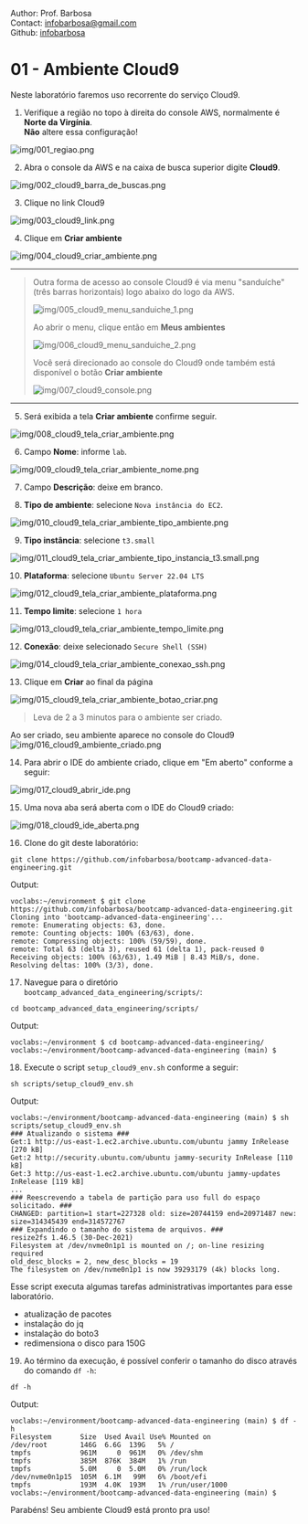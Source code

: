 Author: Prof. Barbosa<br>
Contact: infobarbosa@gmail.com<br>
Github: [infobarbosa](https://github.com/infobarbosa)

# 01 - Ambiente Cloud9

Neste laboratório faremos uso recorrente do serviço Cloud9.

1. Verifique a região no topo à direita do console AWS, normalmente é **Norte da Virgínia**.<br>
**Não** altere essa configuração!
<div align="left">

![img/001_regiao.png](img/001_regiao.png) 

</div>

2. Abra o console da AWS e na caixa de busca superior digite **Cloud9**.
<div align="left">

![img/002_cloud9_barra_de_buscas.png](img/002_cloud9_barra_de_buscas.png)

</div>

3. Clique no link Cloud9
<div align="left">

![img/003_cloud9_link.png](img/003_cloud9_link.png)

</div>

4. Clique em **Criar ambiente**
<div align="left">

![img/004_cloud9_criar_ambiente.png](img/004_cloud9_criar_ambiente.png)

</div>

---
>Outra forma de acesso ao console Cloud9 é via menu "sanduíche" (três barras horizontais) logo abaixo do logo da AWS.
>
>![img/005_cloud9_menu_sanduiche_1.png](img/005_cloud9_menu_sanduiche_1.png)
>
>Ao abrir o menu, clique então em **Meus ambientes**
>
> ![img/006_cloud9_menu_sanduiche_2.png](img/006_cloud9_menu_sanduiche_2.png)
>
>Você será direcionado ao console do Cloud9 onde também está disponível o botão **Criar ambiente**
>
>![img/007_cloud9_console.png](img/007_cloud9_console.png)
---

5. Será exibida a tela **Criar ambiente** confirme seguir.

![img/008_cloud9_tela_criar_ambiente.png](img/008_cloud9_tela_criar_ambiente.png)

6. Campo **Nome**: informe `lab`.

![img/009_cloud9_tela_criar_ambiente_nome.png](img/009_cloud9_tela_criar_ambiente_nome.png)

7. Campo **Descrição**: deixe em branco.

8. **Tipo de ambiente**: selecione `Nova instância do EC2`.

![img/010_cloud9_tela_criar_ambiente_tipo_ambiente.png](img/010_cloud9_tela_criar_ambiente_tipo_ambiente.png)

9. **Tipo instância**: selecione `t3.small`

![img/011_cloud9_tela_criar_ambiente_tipo_instancia_t3.small.png](img/011_cloud9_tela_criar_ambiente_tipo_instancia_t3.small.png)

10. **Plataforma**: selecione `Ubuntu Server 22.04 LTS` 

![img/012_cloud9_tela_criar_ambiente_plataforma.png](img/012_cloud9_tela_criar_ambiente_plataforma.png)

11. **Tempo limite**: selecione `1 hora`

![img/013_cloud9_tela_criar_ambiente_tempo_limite.png](img/013_cloud9_tela_criar_ambiente_tempo_limite.png)

12. **Conexão**: deixe selecionado `Secure Shell (SSH)`

![img/014_cloud9_tela_criar_ambiente_conexao_ssh.png](img/014_cloud9_tela_criar_ambiente_conexao_ssh.png)

13. Clique em **Criar** ao final da página

![img/015_cloud9_tela_criar_ambiente_botao_criar.png](img/015_cloud9_tela_criar_ambiente_botao_criar.png)

>Leva de 2 a 3 minutos para o ambiente ser criado. 

Ao ser criado, seu ambiente aparece no console do Cloud9
![img/016_cloud9_ambiente_criado.png](img/016_cloud9_ambiente_criado.png)

14. Para abrir o IDE do ambiente criado, clique em "Em aberto" conforme a seguir:

![img/017_cloud9_abrir_ide.png](img/017_cloud9_abrir_ide.png)

15. Uma nova aba será aberta com o IDE do Cloud9 criado:

![img/018_cloud9_ide_aberta.png](img/018_cloud9_ide_aberta.png)

16. Clone do git deste laboratório:

```
git clone https://github.com/infobarbosa/bootcamp-advanced-data-engineering.git
```

Output:
```
voclabs:~/environment $ git clone https://github.com/infobarbosa/bootcamp-advanced-data-engineering.git
Cloning into 'bootcamp-advanced-data-engineering'...
remote: Enumerating objects: 63, done.
remote: Counting objects: 100% (63/63), done.
remote: Compressing objects: 100% (59/59), done.
remote: Total 63 (delta 3), reused 61 (delta 1), pack-reused 0
Receiving objects: 100% (63/63), 1.49 MiB | 8.43 MiB/s, done.
Resolving deltas: 100% (3/3), done.
```


17. Navegue para o diretório ` bootcamp_advanced_data_engineering/scripts/`:

```
cd bootcamp_advanced_data_engineering/scripts/
```

Output:
```
voclabs:~/environment $ cd bootcamp-advanced-data-engineering/
voclabs:~/environment/bootcamp-advanced-data-engineering (main) $ 
```

18. Execute o script `setup_cloud9_env.sh` conforme a seguir:
```
sh scripts/setup_cloud9_env.sh
```

Output:
```
voclabs:~/environment/bootcamp-advanced-data-engineering (main) $ sh scripts/setup_cloud9_env.sh
### Atualizando o sistema ###
Get:1 http://us-east-1.ec2.archive.ubuntu.com/ubuntu jammy InRelease [270 kB]
Get:2 http://security.ubuntu.com/ubuntu jammy-security InRelease [110 kB]
Get:3 http://us-east-1.ec2.archive.ubuntu.com/ubuntu jammy-updates InRelease [119 kB]                                                             
...
### Reescrevendo a tabela de partição para uso full do espaço solicitado. ###
CHANGED: partition=1 start=227328 old: size=20744159 end=20971487 new: size=314345439 end=314572767
### Expandindo o tamanho do sistema de arquivos. ###
resize2fs 1.46.5 (30-Dec-2021)
Filesystem at /dev/nvme0n1p1 is mounted on /; on-line resizing required
old_desc_blocks = 2, new_desc_blocks = 19
The filesystem on /dev/nvme0n1p1 is now 39293179 (4k) blocks long.
```

Esse script executa algumas tarefas administrativas importantes para esse laboratório.
- atualização de pacotes
- instalação do jq
- instalação do boto3
- redimensiona o disco para 150G

19. Ao término da execução, é possível conferir o tamanho do disco através do comando `df -h`:

```
df -h
```

Output:
```
voclabs:~/environment/bootcamp-advanced-data-engineering (main) $ df -h
Filesystem       Size  Used Avail Use% Mounted on
/dev/root        146G  6.6G  139G   5% /
tmpfs            961M     0  961M   0% /dev/shm
tmpfs            385M  876K  384M   1% /run
tmpfs            5.0M     0  5.0M   0% /run/lock
/dev/nvme0n1p15  105M  6.1M   99M   6% /boot/efi
tmpfs            193M  4.0K  193M   1% /run/user/1000
voclabs:~/environment/bootcamp-advanced-data-engineering (main) $ 
```

Parabéns! Seu ambiente Cloud9 está pronto pra uso!
